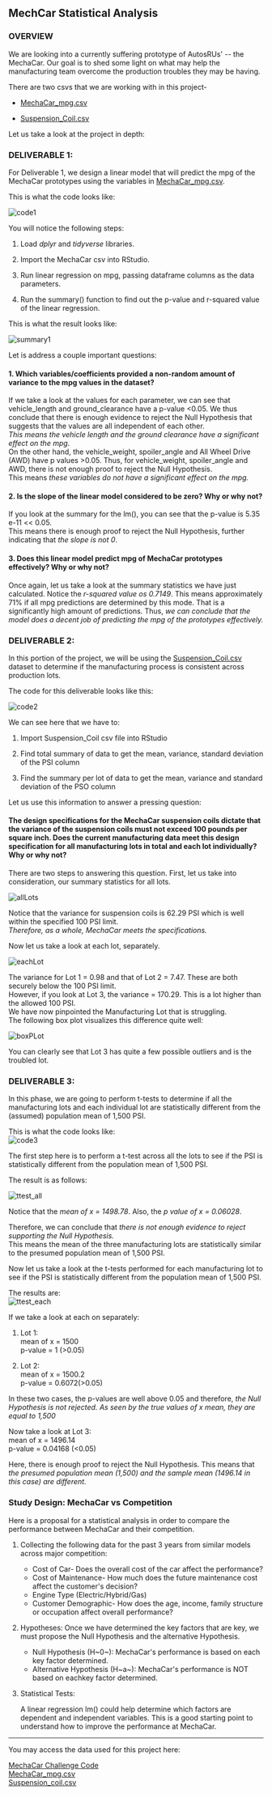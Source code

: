 ## MechCar Statistical Analysis

### OVERVIEW

We are looking into a currently suffering prototype of AutosRUs' -- the MechaCar. Our goal is to shed some light on what may help the manufacturing team overcome the production troubles they may be having.

There are two csvs that we are working with in this project-  

  * [MechaCar_mpg.csv](https://github.com/SoumyaAbraham/MechCar_Statistical_Analysis/blob/main/MechaCar_mpg.csv)  
  
  * [Suspension_Coil.csv](https://github.com/SoumyaAbraham/MechCar_Statistical_Analysis/blob/main/Suspension_Coil.csv)

Let us take a look at the project in depth:

### DELIVERABLE 1:

For Deliverable 1, we design a linear model that will predict the mpg of the MechaCar prototypes using the variables in [MechaCar_mpg.csv](https://github.com/SoumyaAbraham/MechCar_Statistical_Analysis/blob/main/MechaCar_mpg.csv). 

This is what the code looks like:

![code1](https://github.com/SoumyaAbraham/MechCar_Statistical_Analysis/blob/main/Screenshots/deliverable1_code.png)

You will notice the following steps:

1. Load *dplyr* and *tidyverse* libraries.

2. Import the MechaCar csv into RStudio.
	
3. Run linear regression on mpg, passing dataframe columns as the data parameters.  

4. Run the summary() function to find out the p-value and r-squared value of the linear regression. 

This is what the result looks like: 

![summary1](https://github.com/SoumyaAbraham/MechCar_Statistical_Analysis/blob/main/Screenshots/deliverable1_summary.png)  


Let is address a couple important questions:  

#### 1. Which variables/coefficients provided a non-random amount of variance to the mpg values in the dataset?  

If we take a look at the values for each parameter, we can see that vehicle_length and ground_clearance have a p-value <0.05.
We thus conclude that there is enough evidence to reject the Null Hypothesis that suggests that the values are all independent of each other.  
*This means the vehicle length and the ground clearance have a significant effect on the mpg*.  
On the other hand, the vehicle_weight, spoiler_angle and All Wheel Drive (AWD) have p values >0.05.
Thus, for vehicle_weight, spoiler_angle and AWD, there is not enough proof to reject the Null Hypothesis.  
This means *these variables do not have a significant effect on the mpg.* 

#### 2. Is the slope of the linear model considered to be zero? Why or why not?  

If you look at the summary for the lm(), you can see that the p-value is 5.35 e-11 << 0.05.  
This means there is enough proof to reject the Null Hypothesis, further indicating that *the slope is not 0*.  

#### 3. Does this linear model predict mpg of MechaCar prototypes effectively? Why or why not?  

Once again, let us take a look at the summary statistics we have just calculated. Notice the *r-squared value os 0.7149*.
This means approximately 71% if all mpg predictions are determined by this mode. That is a significantly high amount of predictions.
Thus, *we can conclude that the model does a decent job of predicting the mpg of the prototypes effectively.*

### DELIVERABLE 2:

In this portion of the project, we will be using the [Suspension_Coil.csv](https://github.com/SoumyaAbraham/MechCar_Statistical_Analysis/blob/main/Suspension_Coil.csv) dataset to determine if the manufacturing process is consistent across production lots. 

The code for this deliverable looks like this:

![code2](https://github.com/SoumyaAbraham/MechCar_Statistical_Analysis/blob/main/Screenshots/del2_codes.png)

We can see here that we have to:

1. Import Suspension_Coil csv file into RStudio

2. Find total summary of data to get the mean, variance, standard deviation of the PSI column

3. Find the summary per lot of data to get the mean, variance and standard deviation of the PSO column

Let us use this information to answer a pressing question:  

#### The design specifications for the MechaCar suspension coils dictate that the variance of the suspension coils must not exceed 100 pounds per square inch. Does the current manufacturing data meet this design specification for all manufacturing lots in total and each lot individually? Why or why not?

There are two steps to answering this question. 
First, let us take into consideration, our summary statistics for all lots.  

![allLots](https://github.com/SoumyaAbraham/MechCar_Statistical_Analysis/blob/main/Screenshots/deliverable2_summary.png)

Notice that the variance for suspension coils is 62.29 PSI which is well within the specified 100 PSI limit.  
*Therefore, as a whole, MechaCar meets the specifications.*

Now let us take a look at each lot, separately.  

![eachLot](https://github.com/SoumyaAbraham/MechCar_Statistical_Analysis/blob/main/Screenshots/deliverable2_LotSummary.png)

The variance for Lot 1 = 0.98 and that of Lot 2 = 7.47. These are both securely below the 100 PSI limit.  
However, if you look at Lot 3, the variance = 170.29. This is a lot higher than the allowed 100 PSI.  
We have now pinpointed the Manufacturing Lot that is struggling.   
The following box plot visualizes this difference quite well:

![boxPLot](https://github.com/SoumyaAbraham/MechCar_Statistical_Analysis/blob/main/Screenshots/plt2_each.png)

You can clearly see that Lot 3 has quite a few possible outliers and is the troubled lot. 

### DELIVERABLE 3:

In this phase, we are going to perform t-tests to determine if all the manufacturing lots and each individual lot are statistically different from the (assumed) population mean of 1,500 PSI.

This is what the code looks like:  
![code3](https://github.com/SoumyaAbraham/MechCar_Statistical_Analysis/blob/main/Screenshots/del3_codes.png)


The first step here is to perform a t-test across all the lots to see if the PSI is statistically different from the population mean of 1,500 PSI.

The result is as follows:

![ttest_all](https://github.com/SoumyaAbraham/MechCar_Statistical_Analysis/blob/main/Screenshots/deliverable3_ttest_all.png)

Notice that the *mean of x = 1498.78*.
Also, the *p value of x = 0.06028*.

Therefore, we can conclude that *there is not enough evidence to reject supporting the Null Hypothesis.*  
This means the mean of the three manufacturing lots are statistically similar to the presumed population mean of 1,500 PSI.

Now let us take a look at the t-tests performed for each manufacturing lot to see if the PSI is statistically different from the population mean of 1,500 PSI.  

The results are:  
![ttest_each](https://github.com/SoumyaAbraham/MechCar_Statistical_Analysis/blob/main/Screenshots/deliverable3_ttest_each.png)

If we take a look at each on separately:

1. Lot 1:  
mean of x = 1500  
p-value = 1 (>0.05)

2. Lot 2:  
mean of x = 1500.2    
p-value = 0.6072(>0.05)

In these two cases, the p-values are well above 0.05 and therefore, *the Null Hypothesis is not rejected. As seen by the true values of x mean, they are equal to 1,500*

Now take a look at Lot 3:  
mean of x = 1496.14    
p-value = 0.04168 (<0.05)  

Here, there is enough proof to reject the Null Hypothesis. This means that *the presumed population mean (1,500) and the sample mean (1496.14 in this case) are different.*

### Study Design: MechaCar vs Competition

Here is a proposal for a statistical analysis in order to compare the performance between MechaCar and their competition.  

1. Collecting the following data for the past 3 years from similar models across major competition:
	* Cost of Car- Does the overall cost of the car affect the performance?
	* Cost of Maintenance- How much does the future maintenance cost affect the customer's decision?
	* Engine Type (Electric/Hybrid/Gas)
	* Customer Demographic- How does the age, income, family structure or occupation affect overall performance?
	
2. Hypotheses: 
Once we have determined the key factors that are key, we must propose the Null Hypothesis and the alternative Hypothesis.

	* Null Hypothesis (H~0~): MechaCar's performance is based on each key factor determined.
	* Alternative Hypothesis (H~a~): MechaCar's performance is NOT based on eachkey factor determined.

3. Statistical Tests:

	A linear regression lm() could help determine which factors are dependent and independent variables. 
	This is a good starting point to understand how to improve the performance at MechaCar.
---

You may access the data used for this project here:  

[MechaCar Challenge Code](https://github.com/SoumyaAbraham/MechCar_Statistical_Analysis/blob/main/MechaCarChallenge.R)  
[MechaCar_mpg.csv](https://github.com/SoumyaAbraham/MechCar_Statistical_Analysis/blob/main/MechaCar_mpg.csv)  
[Suspension_coil.csv](https://github.com/SoumyaAbraham/MechCar_Statistical_Analysis/blob/main/Suspension_Coil.csv)
